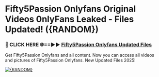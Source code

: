 # Fifty5Passion Onlyfans Original Videos 0nlyFans Leaked - Files Updated! ({RANDOM})

<h3>🔴 CLICK HERE 🌐==►► <a href="https://betterlinks.top/A2PfLJ" rel="nofollow">Fifty5Passion Onlyfans Updated Files</a></h3>

Get Fifty5Passion Onlyfans and all content. Now you can access all videos and pictures of Fifty5Passion Onlyfans. New Updated Files 2025!

[![{RANDOM}](https://i.imgur.com/ppqm5kG.gif)](https://betterlinks.top/A2PfLJ)